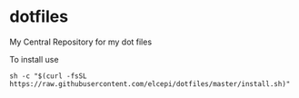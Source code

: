 dotfiles
========

My Central Repository for my dot files

To install use

```
sh -c "$(curl -fsSL https://raw.githubusercontent.com/elcepi/dotfiles/master/install.sh)"
```

